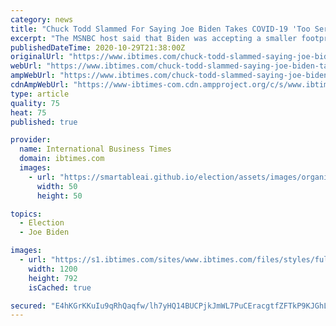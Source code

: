 ```yaml
---
category: news
title: "Chuck Todd Slammed For Saying Joe Biden Takes COVID-19 'Too Seriously'"
excerpt: "The MSNBC host said that Biden was accepting a smaller footprint by not engaging in high-risk campaign acitivities"
publishedDateTime: 2020-10-29T21:38:00Z
originalUrl: "https://www.ibtimes.com/chuck-todd-slammed-saying-joe-biden-takes-covid-19-too-seriously-3072708"
webUrl: "https://www.ibtimes.com/chuck-todd-slammed-saying-joe-biden-takes-covid-19-too-seriously-3072708"
ampWebUrl: "https://www.ibtimes.com/chuck-todd-slammed-saying-joe-biden-takes-covid-19-too-seriously-3072708?amp=1"
cdnAmpWebUrl: "https://www-ibtimes-com.cdn.ampproject.org/c/s/www.ibtimes.com/chuck-todd-slammed-saying-joe-biden-takes-covid-19-too-seriously-3072708?amp=1"
type: article
quality: 75
heat: 75
published: true

provider:
  name: International Business Times
  domain: ibtimes.com
  images:
    - url: "https://smartableai.github.io/election/assets/images/organizations/ibtimes.com-50x50.jpg"
      width: 50
      height: 50

topics:
  - Election
  - Joe Biden

images:
  - url: "https://s1.ibtimes.com/sites/www.ibtimes.com/files/styles/full/public/2014/09/09/chucktoddbig.jpg"
    width: 1200
    height: 792
    isCached: true

secured: "E4hKGrKKuIu9qRhQaqfw/lh7yHQ14BUCPjkJmWL7PuCEracgtfZFTkP9KJGhLcyEqOCWlhisOnmKZe2sttfkvLVyKSu9/vf0uibdEegy+TbTt2uIpHwKhOOU+/yR6x/j2EndzsmFU/dT4r14vqjp3a5gxs8NPwPxynbOlNC5tRIPotj0KUmNeRdmDEjfLfXwIWUraH2OH9qx+SBqyJlwIF9FacPjYmAX3Ve/0KA1B1wnVswTUktoKN3pvdPTE+kSOVEwO0rZnb9rCttM09e0O+3KkU3ZndX4RQXWBxtZ87A1ZufUcMjq6Ll/ayg+N6HPHTSoxVGhJt6tDWIxo8nStQfuzNmrpyRBjq5+fGapveg=;g4eK/op5x+stxTeXM9Cklg=="
---
```


